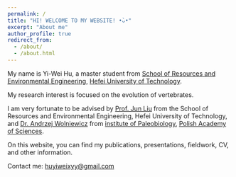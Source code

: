 ```yaml
---
permalink: /
title: "HI! WELCOME TO MY WEBSITE! •̀ᴗ•"
excerpt: "About me"
author_profile: true
redirect_from: 
  - /about/
  - /about.html
---
```




My name is Yi-Wei Hu, a master student from [School of Resources and Environmental Engineering](https://geoscience.hfut.edu.cn/), [Hefei University of Technology](https://www.hfut.edu.cn/). 

My research interest is focused on the evolution of vertebrates. 

I am very fortunate to be advised by [Prof. Jun Liu](http://faculty.hfut.edu.cn/junliu/zh_CN/index.htm) from the School of Resources and Environmental Engineering, Hefei University of Technology, 
and [Dr. Andrzej Wolniewicz](https://www.paleo.pan.pl/pracownicy/wolniewicz/andrzej_s_wolniewicz.html) from [institute of Paleobiology](https://www.paleo.pan.pl/), [Polish Academy of Sciences](https://scholar.google.com/citations?hl=zh-CN&user=P5XokDgAAAAJ).

On this website, you can find my publications, presentations, fieldwork, CV, and other information. 


Contact me: huyiweixyy@gmail.com




